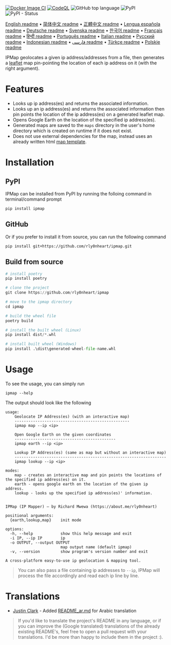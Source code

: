 [![Docker Image CI](https://github.com/rly0nheart/ipmap/actions/workflows/docker-image.yml/badge.svg)](https://github.com/rly0nheart/ipmap/actions/workflows/docker-image.yml)
[![CodeQL](https://github.com/rly0nheart/ipmap/actions/workflows/codeql.yml/badge.svg)](https://github.com/rly0nheart/ipmap/actions/workflows/codeql.yml)
![GitHub top language](https://img.shields.io/github/languages/top/rly0nheart/ipmap?logo=github)
![PyPI](https://img.shields.io/pypi/v/ipmap?label=Latest%20Release&logo=pypi)
![PyPI - Status](https://img.shields.io/pypi/status/ipmap?label=Status&logo=pypi)

[English readme](https://github.com/rly0nheart/ipmap/blob/master/README.md) • 
[简体中文 readme](https://github.com/rly0nheart/ipmap/blob/master/README_zh-CN.md) • 
[正體中文 readme](https://github.com/rly0nheart/ipmap/blob/master/README_zh-TW.md) • 
[Lengua española readme](https://github.com/rly0nheart/ipmap/blob/master/README_es.md) • 
[Deutsche readme](https://github.com/rly0nheart/ipmap/blob/master/README_de.md) • 
[Svenska readme](https://github.com/rly0nheart/ipmap/blob/master/README_sv.md) • 
[한국어 readme](https://github.com/rly0nheart/ipmap/blob/master/README_kr.md) • 
[Français readme](https://github.com/rly0nheart/ipmap/blob/master/README_fr.md) • 
[हिन्दी readme](https://github.com/rly0nheart/ipmap/blob/master/README_hi.md) • 
[Português readme](https://github.com/rly0nheart/ipmap/blob/master/README_pt.md) • 
[Italian readme](https://github.com/rly0nheart/ipmap/blob/master/README_it.md) • 
[Русский readme](https://github.com/rly0nheart/ipmap/blob/master/README_ru.md) • 
[Indonesian readme](https://github.com/rly0nheart/ipmap/blob/master/README_id.md) • 
[فارسی readme](https://github.com/rly0nheart/ipmap/blob/master/README_fa.md) • 
[Türkçe readme](https://github.com/rly0nheart/ipmap/blob/master/README_tr.md) • 
[Polskie readme](https://github.com/rly0nheart/ipmap/blob/master/README_pl.md)
 
IPMap geolocates a given ip address/addresses from a file, then generates a [leaflet](https://github.com/leaflet/leaflet) map pin-pointing the location of each ip address on it (with the right argument).

# Features
* Looks up ip address(es) and returns the associated information.
* Looks up an ip address(es) and returns the associated information then pin points the location of the ip address(es) on a generated leaflet map.
* Opens Google Earth on the location of the specified ip address(es).
* Generated maps are saved to the `maps` directory in the user's home directory which is created on runtime if it does not exist.
* Does not use external dependencies for the map, instead uses an already written html [map template](ipmap/data/templates/map.html).

# Installation
## PyPI
IPMap can be installed from PyPI by running the folloing command in terminal/command prompt
```
pip install ipmap
```
## GitHub
Or if you prefer to install it from source, you can run the following command
```
pip install git+https://github.com/rly0nheart/ipmap.git
```
## Build from source
```Python
# install poetry
pip install poetry

# clone the project
git clone https://github.com/rly0nheart/ipmap

# move to the ipmap directory
cd ipmap

# build the wheel file
poetry build

# install the built wheel (Linux)
pip install dist/*.whl

# install built wheel (Windows)
pip install .\dist\generated-wheel-file-name.whl
```

# Usage
To see the usage, you can simply run
```
ipmap --help
```
The output should look like the following
```
usage: 
    Geolocate IP Address(es) (with an interactive map)
    --------------------------------------------------
    ipmap map --ip <ip>

    Open Google Earth on the given coordinates
    --------------------------------------------
    ipmap earth --ip <ip>

    Lookup IP Address(es) (same as map but without an interactive map)
    ------------------------------------------------------------------
    ipmap lookup --ip <ip>

modes:
    map - creates an interactive map and pin points the locations of the specified ip address(es) on it.
    earth - opens google earth on the location of the given ip address.
    lookup - looks up the specified ip address(es)' information.
    

IPMap (IP Mapper) — by Richard Mwewa (https://about.me/rly0nheart)

positional arguments:
  {earth,lookup,map}    init mode

options:
  -h, --help            show this help message and exit
  -i IP, --ip IP        ip
  -o OUTPUT, --output OUTPUT
                        map output name (default ipmap)
  -v, --version         show program's version number and exit

A cross-platform easy-to-use ip geolocation & mapping tool.
```
> You can also pass a file containing ip addresses to `--ip`, IPMap will process the file accordingly and read each ip line by line.
# Translations
* [Justin Clark](https://github.com/jclark1913) - Added [README_ar.md](https://github.com/rly0nheart/ipmap/blob/master/README_ar,md) for Arabic translation
> If you'd like to translate the project's README in any language, or if you can improve the (Google translated) translations of the already existing README's, feel free to open a pull request with your translations. I'd be more than happy to include them in the project :).

